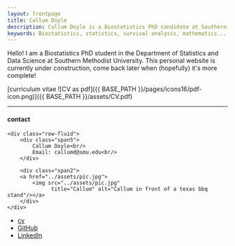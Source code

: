 ```yaml
---
layout: frontpage
title: Callum Doyle
description: Callum Doyle is a Biostatistics PhD candidate at Southern Methodist University. 
keywords: Biostatistics, statistics, survival analysis, mathematics... etc.
---
```


Hello! I am a Biostatistics PhD student in the Department of Statistics and Data Science at Southern Methodist University. This personal website is currently under construction, come back later when (hopefully) it's more complete!

<!-- Note: this is how to write a comment in HTML. Everything in here won't show up on your webpage.-->
<!-- Hello! I am a Biostatistics PhD candidate at Southern Methodist University. Research interests include ... .
In my free time I love to ... I'm a big fan of ... While not in the classroom or doing research, I like to ...
My favourite foods are ... -->
<!-- My research interests include... -->

[curriculum vitae ![CV as pdf]({{ BASE_PATH }}/pages/icons16/pdf-icon.png)]({{ BASE_PATH }}/assets/CV.pdf)<br/>


---


<div class="container">
<h4><a name="contact"></a>contact</h4>

    <div class="row-fluid">
        <div class="span5">
            Callum Doyle<br/>
            Email: callumd@smu.edu<br/>
        </div>

        <div class="span2">
        <a href="../assets/pic.jpg">
            <img src="../assets/pic.jpg"
                  title="Callum" alt="Callum in front of a texas bbq stand"/></a>
        </div>
    </div>
</div>

<div class="navbar">
  <div class="navbar-inner">
      <ul class="nav">
          <li><a href="{{ BASE_PATH }}/assets/CV.pdf">cv</a></li>
          <li><a href="https://github.com/cjd04">GitHub</a></li>
          <li><a href="https://www.linkedin.com/in/callum-doyle-75bb97158/">LinkedIn</a></li>
          <!--- link to google scholar eventually? --->
          <!--<li><a href="https://bsky.app/profile/cjd04.bsky.social">Bluesky</a></li>--->
      </ul>
  </div>
</div>